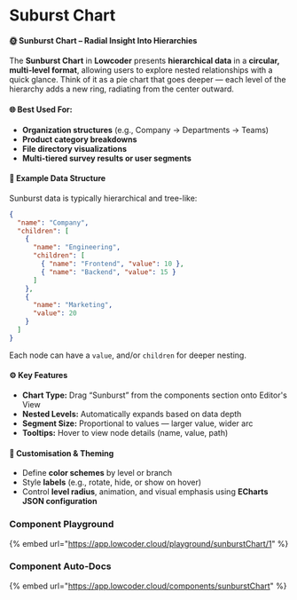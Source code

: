 # Suburst Chart

#### 🌞 Sunburst Chart – Radial Insight Into Hierarchies

The **Sunburst Chart** in **Lowcoder** presents **hierarchical data** in a **circular, multi-level format**, allowing users to explore nested relationships with a quick glance. Think of it as a pie chart that goes deeper — each level of the hierarchy adds a new ring, radiating from the center outward.

#### 🌐 Best Used For:

* **Organization structures** (e.g., Company → Departments → Teams)
* **Product category breakdowns**
* **File directory visualizations**
* **Multi-tiered survey results or user segments**

#### 🧩 Example Data Structure

Sunburst data is typically hierarchical and tree-like:

```json
{
  "name": "Company",
  "children": [
    {
      "name": "Engineering",
      "children": [
        { "name": "Frontend", "value": 10 },
        { "name": "Backend", "value": 15 }
      ]
    },
    {
      "name": "Marketing",
      "value": 20
    }
  ]
}
```

Each node can have a `value`, and/or `children` for deeper nesting.

#### ⚙️ Key Features

* **Chart Type:** Drag “Sunburst” from the components section onto Editor's View
* **Nested Levels:** Automatically expands based on data depth
* **Segment Size:** Proportional to values — larger value, wider arc
* **Tooltips:** Hover to view node details (name, value, path)

#### 🎨 Customisation & Theming

* Define **color schemes** by level or branch
* Style **labels** (e.g., rotate, hide, or show on hover)
* Control **level radius**, animation, and visual emphasis using **ECharts JSON configuration**

### Component Playground

{% embed url="https://app.lowcoder.cloud/playground/sunburstChart/1" %}

### Component Auto-Docs

{% embed url="https://app.lowcoder.cloud/components/sunburstChart" %}
